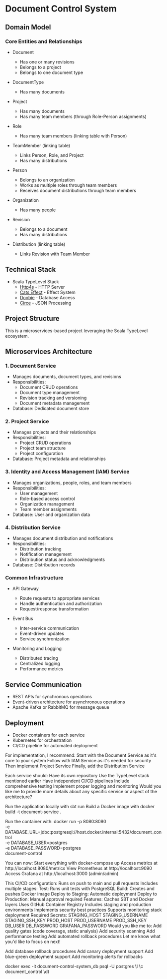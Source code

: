 # Document Control System

## Domain Model

### Core Entities and Relationships
- Document
  - Has one or many revisions
  - Belongs to a project
  - Belongs to one document type

- DocumentType
  - Has many documents

- Project
  - Has many documents
  - Has many team members (through Role-Person assignments)

- Role
  - Has many team members (linking table with Person)

- TeamMember (linking table)
  - Links Person, Role, and Project
  - Has many distributions

- Person
  - Belongs to an organization
  - Works as multiple roles through team members
  - Receives document distributions through team members

- Organization
  - Has many people

- Revision
  - Belongs to a document
  - Has many distributions

- Distribution (linking table)
  - Links Revision with Team Member

## Technical Stack
- Scala TypeLevel Stack
  - [Http4s](https://http4s.org/) - HTTP Server
  - [Cats Effect](https://typelevel.org/cats-effect/) - Effect System
  - [Doobie](https://tpolecat.github.io/doobie/) - Database Access
  - [Circe](https://circe.github.io/circe/) - JSON Processing

## Project Structure
This is a microservices-based project leveraging the Scala TypeLevel ecosystem.

## Microservices Architecture

### 1. Document Service
- Manages documents, document types, and revisions
- Responsibilities:
  - Document CRUD operations
  - Document type management
  - Revision tracking and versioning
  - Document metadata management
- Database: Dedicated document store

### 2. Project Service
- Manages projects and their relationships
- Responsibilities:
  - Project CRUD operations
  - Project team structure
  - Project configuration
- Database: Project metadata and relationships

### 3. Identity and Access Management (IAM) Service
- Manages organizations, people, roles, and team members
- Responsibilities:
  - User management
  - Role-based access control
  - Organization management
  - Team member assignments
- Database: User and organization data

### 4. Distribution Service
- Manages document distribution and notifications
- Responsibilities:
  - Distribution tracking
  - Notification management
  - Distribution status and acknowledgments
- Database: Distribution records

### Common Infrastructure
- API Gateway
  - Route requests to appropriate services
  - Handle authentication and authorization
  - Request/response transformation
  
- Event Bus
  - Inter-service communication
  - Event-driven updates
  - Service synchronization

- Monitoring and Logging
  - Distributed tracing
  - Centralized logging
  - Performance metrics

## Service Communication
- REST APIs for synchronous operations
- Event-driven architecture for asynchronous operations
- Apache Kafka or RabbitMQ for message queue

## Deployment
- Docker containers for each service
- Kubernetes for orchestration
- CI/CD pipeline for automated deployment


For implementation, I recommend:
Start with the Document Service as it's core to your system
Follow with IAM Service as it's needed for security
Then implement Project Service
Finally, add the Distribution Service

Each service should:
Have its own repository
Use the TypeLevel stack mentioned earlier
Have independent CI/CD pipelines
Include comprehensive testing
Implement proper logging and monitoring
Would you like me to provide more details about any specific service or aspect of the architecture?

Run the application locally with sbt run
Build a Docker image with docker build -t document-service .

Run the container with:
docker run -p 8080:8080 \
  -e DATABASE_URL=jdbc:postgresql://host.docker.internal:5432/document_control \
  -e DATABASE_USER=postgres \
  -e DATABASE_PASSWORD=postgres \
  document-control


You can now:
Start everything with docker-compose up
Access metrics at http://localhost:8080/metrics
View Prometheus at http://localhost:9090
Access Grafana at http://localhost:3000 (admin/admin)


This CI/CD configuration:
Runs on push to main and pull requests
Includes multiple stages:
Test: Runs unit tests with PostgreSQL
Build: Creates and pushes Docker image
Deploy to Staging: Automatic deployment
Deploy to Production: Manual approval required
Features:
Caches SBT and Docker layers
Uses GitHub Container Registry
Includes staging and production environments
Implements security best practices
Supports monitoring stack deployment
Required Secrets:
STAGING_HOST
STAGING_USERNAME
STAGING_SSH_KEY
PROD_HOST
PROD_USERNAME
PROD_SSH_KEY
DB_USER
DB_PASSWORD
GRAFANA_PASSWORD
Would you like me to:
Add quality gates (code coverage, static analysis)
Add security scanning
Add performance testing
Add automated rollback procedures
Let me know what you'd like to focus on next!

Add database rollback procedures
Add canary deployment support
Add blue-green deployment support
Add monitoring alerts for rollbacks

docker exec -it document-control-system_db psql -U postgres
\l
\c document_control
\dt